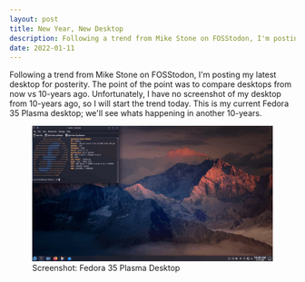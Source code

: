 ```yaml
---
layout: post
title: New Year, New Desktop
description: Following a trend from Mike Stone on FOSStodon, I'm posting my latest desktop.
date: 2022-01-11
---
```


Following a trend from Mike Stone on FOSStodon, I'm posting my latest desktop for posterity. The point of the point was to compare desktops from now vs 10-years ago. Unfortunately, I have no screenshot of my desktop from 10-years ago, so I will start the trend today. This is my current Fedora 35 Plasma desktop; we'll see whats happening in another 10-years.

<figure>
  <img alt="Fedora 35 Plasma Desktop" src="/assets/images/fedora-plasma_20220111_01.jpg" />
  <figcaption>Screenshot: Fedora 35 Plasma Desktop</figcaption>
</figure>